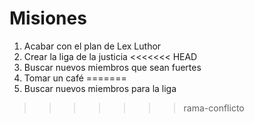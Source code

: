 # Misiones

1. Acabar con el plan de Lex Luthor
2. Crear la liga de la justicia
<<<<<<< HEAD
3. Buscar nuevos miembros que sean fuertes
4. Tomar un café
=======
3. Buscar nuevos miembros para la liga
>>>>>>> rama-conflicto
